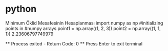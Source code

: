 # python
Minimum Öklid Mesafesinin Hesaplanması
import numpy as np 
#initializing points in 
#numpy arrays 
point1 = np.array((1, 2, 3)) 
point2 = np.array((1, 1, 1))
2.23606797749979


** Process exited - Return Code: 0 **
Press Enter to exit terminal
